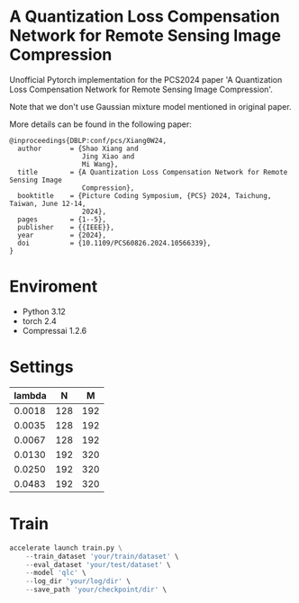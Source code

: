 # A Quantization Loss Compensation Network for Remote Sensing Image Compression

Unofficial Pytorch implementation for the PCS2024 paper 'A Quantization Loss Compensation Network for Remote Sensing Image Compression'.

Note that we don't use Gaussian mixture model mentioned in original paper.

More details can be found in the following paper:
```
@inproceedings{DBLP:conf/pcs/Xiang0W24,
  author       = {Shao Xiang and
                  Jing Xiao and
                  Mi Wang},
  title        = {A Quantization Loss Compensation Network for Remote Sensing Image
                  Compression},
  booktitle    = {Picture Coding Symposium, {PCS} 2024, Taichung, Taiwan, June 12-14,
                  2024},
  pages        = {1--5},
  publisher    = {{IEEE}},
  year         = {2024},
  doi          = {10.1109/PCS60826.2024.10566339},
}
```

# Enviroment
* Python 3.12
* torch 2.4
* Compressai 1.2.6

# Settings

| lambda | N | M                                                                                          |
| ----|------|---------------------------------------------------------------------------------------------|
| 0.0018 | 128 | 192                                                                                    |
| 0.0035 | 128 | 192                                                                                    |
| 0.0067 | 128 | 192                                                                                    |
| 0.0130 | 192 | 320                                                                                    |
| 0.0250 | 192 | 320                                                                                    |
| 0.0483 | 192 | 320                                                                                    |


# Train

```python
accelerate launch train.py \
    --train_dataset 'your/train/dataset' \
    --eval_dataset 'your/test/dataset' \
    --model 'qlc' \
    --log_dir 'your/log/dir' \
    --save_path 'your/checkpoint/dir' \
```